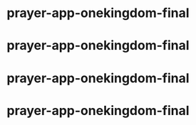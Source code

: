 # prayer-app-onekingdom-final
# prayer-app-onekingdom-final
# prayer-app-onekingdom-final
# prayer-app-onekingdom-final
